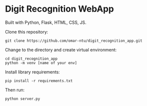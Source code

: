 # Digit Recognition WebApp
Built with Python, Flask, HTML, CSS, JS.

Clone this repository:

```
git clone https://github.com/omar-ntu/digit_recognition_app.git
```

Change to the directory and create virtual environment:

```
cd digit_recognition_app
python -m venv [name of your env]
```

Install library requirements:

```
pip install -r requirements.txt
```

Then run:

```
python server.py
```
